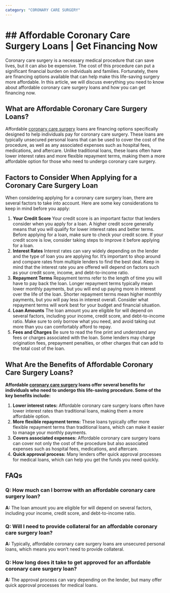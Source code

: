 ```yaml
---
category: "CORONARY CARE SURGERY"
---
```


# ## Affordable Coronary Care Surgery Loans | Get Financing Now

Coronary care surgery is a necessary medical procedure that can save lives, but it can also be expensive. The cost of this procedure can put a significant financial burden on individuals and families. Fortunately, there are financing options available that can help make this life-saving surgery more affordable. In this article, we will discuss everything you need to know about affordable coronary care surgery loans and how you can get financing now.

## What are Affordable Coronary Care Surgery Loans?

Affordable [coronary care surgery](https://tlc.com.au/coronary-care-surgery-loan-add-years-to-your-life/) loans are financing options specifically designed to help individuals pay for coronary care surgery. These loans are typically unsecured personal loans that can be used to cover the cost of the procedure, as well as any associated expenses such as hospital fees, medications, and aftercare. Unlike traditional loans, these loans often have lower interest rates and more flexible repayment terms, making them a more affordable option for those who need to undergo coronary care surgery.

## Factors to Consider When Applying for a Coronary Care Surgery Loan

When considering applying for a coronary care surgery loan, there are several factors to take into account. Here are some key considerations to keep in mind before you apply:

1.  **Your Credit Score**
    Your credit score is an important factor that lenders consider when you apply for a loan. A higher credit score generally means that you will qualify for lower interest rates and better terms. Before applying for a loan, make sure to check your credit score. If your credit score is low, consider taking steps to improve it before applying for a loan.
2.  **Interest Rates**
    Interest rates can vary widely depending on the lender and the type of loan you are applying for. It’s important to shop around and compare rates from multiple lenders to find the best deal. Keep in mind that the interest rate you are offered will depend on factors such as your credit score, income, and debt-to-income ratio.
3.  **Repayment Terms**
    Repayment terms refer to the length of time you will have to pay back the loan. Longer repayment terms typically mean lower monthly payments, but you will end up paying more in interest over the life of the loan. Shorter repayment terms mean higher monthly payments, but you will pay less in interest overall. Consider what repayment terms will work best for your budget and financial situation.
4.  **Loan Amounts**
    The loan amount you are eligible for will depend on several factors, including your income, credit score, and debt-to-income ratio. Make sure to only borrow what you need, and avoid taking out more than you can comfortably afford to repay.
5.  **Fees and Charges**
    Be sure to read the fine print and understand any fees or charges associated with the loan. Some lenders may charge origination fees, prepayment penalties, or other charges that can add to the total cost of the loan.

## What Are the Benefits of Affordable Coronary Care Surgery Loans?

**Affordable [coronary care surgery](https://tlc.com.au/coronary-care-surgery/) loans offer several benefits for individuals who need to undergo this life-saving procedure. Some of the key benefits include:**

1. **Lower interest rates:** Affordable coronary care surgery loans often have lower interest rates than traditional loans, making them a more affordable option.
2. **More flexible repayment terms:** These loans typically offer more flexible repayment terms than traditional loans, which can make it easier to manage your monthly payments.
3. **Covers associated expenses:** Affordable coronary care surgery loans can cover not only the cost of the procedure but also associated expenses such as hospital fees, medications, and aftercare.
4. **Quick approval process:** Many lenders offer quick approval processes for medical loans, which can help you get the funds you need quickly.

## FAQs

### Q: How much can I borrow with an affordable coronary care surgery loan?

**A:** The loan amount you are eligible for will depend on several factors, including your income, credit score, and debt-to-income ratio.

### Q: Will I need to provide collateral for an affordable coronary care surgery loan?

**A:** Typically, affordable coronary care surgery loans are unsecured personal loans, which means you won’t need to provide collateral.

### Q: How long does it take to get approved for an affordable coronary care surgery loan?

**A:** The approval process can vary depending on the lender, but many offer quick approval processes for medical loans.
